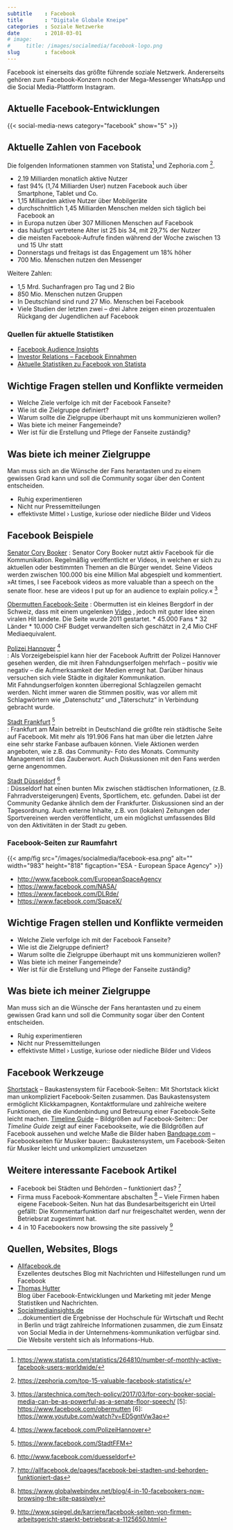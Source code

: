 ```yaml
---
subtitle    : Facebook
title       : "Digitale Globale Kneipe"
categories  : Soziale Netzwerke
date        : 2018-03-01
# image:
#     title: /images/socialmedia/facebook-logo.png
slug        : facebook
---
```

Facebook ist einerseits das größte führende soziale Netzwerk.
Andererseits gehören zum Facebook-Konzern noch der Mega-Messenger
WhatsApp und die Social Media-Plattform Instagram.
<!-- readmore -->

## Aktuelle Facebook-Entwicklungen

{{< social-media-news category="facebook" show="5" >}}

## Aktuelle Zahlen von Facebook

Die folgenden Informationen stammen von Statista[^1] und Zephoria.com
[^2].

* 2.19 Milliarden monatlich aktive Nutzer
* fast 94% (1,74 Milliarden User) nutzen Facebook auch über
    Smartphone, Tablet und Co.
* 1,15 Milliarden aktive Nutzer über Mobilgeräte
* durchschnittlich 1,45 Milliarden Menschen melden sich täglich bei
    Facebook an
* in Europa nutzen über 307 Millionen Menschen auf Facebook
* das häufigst vertretene Alter ist 25 bis 34, mit 29,7% der Nutzer
* die meisten Facebook-Aufrufe finden während der Woche zwischen 13
    und 15 Uhr statt
* Donnerstags und freitags ist das Engagement um 18% höher
* 700 Mio. Menschen nutzen den Messenger

Weitere Zahlen:

* 1,5 Mrd. Suchanfragen pro Tag und 2 Bio
* 850 Mio. Menschen nutzen Gruppen
* In Deutschland sind rund 27 Mio. Menschen bei Facebook
* Viele Studien der letzten zwei – drei Jahre zeigen einen
    prozentualen Rückgang der Jugendlichen auf Facebook

### Quellen für aktuelle Statistiken

* [Facebook Audience
    Insights](https://www.facebook.com/ads/audience_insights/)
* [Investor Relations – Facebook Einnahmen](http://investor.fb.com/)
* [Aktuelle Statistiken zu Facebook von
    Statista](http://de.statista.com/themen/138/facebook/)

## Wichtige Fragen stellen und Konflikte vermeiden

* Welche Ziele verfolge ich mit der Facebook Fanseite?
* Wie ist die Zielgruppe definiert?
* Warum sollte die Zielgruppe überhaupt mit uns kommunizieren wollen?
* Was biete ich meiner Fangemeinde?
* Wer ist für die Erstellung und Pflege der Fanseite zuständig?

## Was biete ich meiner Zielgruppe

Man muss sich an die Wünsche der Fans herantasten und zu einem gewissen
Grad kann und soll die Community sogar über den Content entscheiden.

* Ruhig experimentieren
* Nicht nur Pressemitteilungen
* effektivste Mittel › Lustige, kuriose oder niedliche Bilder und
    Videos

## Facebook Beispiele

[Senator Cory Booker](https://www.facebook.com/corybooker)
:   Senator Cory Booker nutzt aktiv Facebook für die Kommunikation.
    Regelmäßig veröffentlicht er Videos, in welchen er sich zu aktuellen
    oder bestimmten Themen an die Bürger wendet. Seine Videos werden
    zwischen 100.000 bis eine Million Mal abgespielt und kommentiert.
    »At times, I see Facebook videos as more valuable than a speech on
    the senate floor. hese are videos I put up for an audience to
    explain policy.« [^4]

[Obermutten Facebook-Seite](https://www.facebook.com/obermutten)
:   Obermutten ist ein kleines Bergdorf in der Schweiz, dass mit einem
    ungelenken [Video](https://www.youtube.com/watch?v=ED5gntVw3ao)
    , jedoch mit guter Idee einen viralen Hit landete. Die Seite
    wurde 2011 gestartet.
    * 45.000 Fans
    * 32 Länder
    * 10.000 CHF Budget verwandelten sich geschätzt in 2,4 Mio CHF
        Mediaequivalent.

[Polizei Hannover](https://www.facebook.com/PolizeiHannover) [^7]  
:   Als Vorzeigebeispiel kann hier der Facebook Auftritt der Polizei
    Hannover gesehen werden, die mit ihren Fahndungserfolgen mehrfach –
    positiv wie negativ – die Aufmerksamkeit der Medien erregt hat.
    Darüber hinaus versuchen sich viele Städte in digitaler
    Kommunikation.  
    Mit Fahndungserfolgen konnten überregional Schlagzeilen gemacht
    werden. Nicht immer waren die Stimmen positiv, was vor allem mit
    Schlagwörtern wie „Datenschutz“ und „Täterschutz“ in Verbindung
    gebracht wurde.

[Stadt Frankfurt](https://www.facebook.com/StadtFFM) [^8]  
:   Frankfurt am Main betreibt in Deutschland die größte rein städtische
    Seite auf Facebook. Mit mehr als 191.906 Fans hat man über die
    letzten Jahre eine sehr starke Fanbase aufbauen können. Viele
    Aktionen werden angeboten, wie z.B. das Community- Foto des Monats.
    Community Management ist das Zauberwort. Auch Diskussionen mit den
    Fans werden gerne angenommen.

[Stadt Düsseldorf](http://www.facebook.com/duesseldorf) [^9]  
:   Düsseldorf hat einen bunten Mix zwischen städtischen Informationen,
    (z.B. Fahrradversteigerungen) Events, Sportlichem, etc. gefunden.
    Dabei ist der Community Gedanke ähnlich dem der Frankfurter.
    Diskussionen sind an der Tagesordnung. Auch externe Inhalte, z.B.
    von (lokalen) Zeitungen oder Sportvereinen werden veröffentlicht, um
    ein möglichst umfassendes Bild von den Aktivitäten in der Stadt zu
    geben.

### Facebook-Seiten zur Raumfahrt

{{< amp/fig src="/images/socialmedia/facebook-esa.png" alt="" width="983" height="818" figcaption="ESA - European Space Agency" >}}

* <http://www.facebook.com/EuropeanSpaceAgency>
* <https://www.facebook.com/NASA/>
* <https://www.facebook.com/DLRde/>
* <https://www.facebook.com/SpaceX/>

## Wichtige Fragen stellen und Konflikte vermeiden

* Welche Ziele verfolge ich mit der Facebook Fanseite?
* Wie ist die Zielgruppe definiert?
* Warum sollte die Zielgruppe überhaupt mit uns kommunizieren wollen?
* Was biete ich meiner Fangemeinde?
* Wer ist für die Erstellung und Pflege der Fanseite zuständig?

## Was biete ich meiner Zielgruppe

Man muss sich an die Wünsche der Fans herantasten und zu einem gewissen
Grad kann und soll die Community sogar über den Content entscheiden.

* Ruhig experimentieren
* Nicht nur Pressemitteilungen
* effektivste Mittel › Lustige, kuriose oder niedliche Bilder und
    Videos

## Facebook Werkzeuge

[Shortstack](http://www.shortstack.com/) – Baukastensystem für
Facebook-Seiten:: Mit Shortstack klickt man unkompliziert
Facebook-Seiten zusammen. Das Baukastensystem ermöglicht Klickkampagnen,
Kontaktformulare und zahlreiche weitere Funktionen, die die
Kundenbindung und Betreuung einer Facebook-Seite leicht machen.
[Timeline Guide](https://www.facebook.com/TimelineguidebyTO) –
Bildgrößen auf Facebook-Seiten:: Der *Timeline Guide* zeigt auf einer
Facebookseite, wie die Bildgrößen auf Facebook aussehen und welche Maße
die Bilder haben [Bandpage.com](https://www.bandpage.com/) –
Facebookseiten für Musiker bauen:: Baukastensystem, um Facebook-Seiten
für Musiker leicht und unkompliziert umzusetzen

## Weitere interessante Facebook Artikel

* Facebook bei Städten und Behörden – funktioniert das? [^10]
* Firma muss Facebook-Kommentare abschalten [^11] – Viele Firmen
    haben eigene Facebook-Seiten. Nun hat das Bundesarbeitsgericht ein
    Urteil gefällt: Die Kommentarfunktion darf nur freigeschaltet
    werden, wenn der Betriebsrat zugestimmt hat.
* 4 in 10 Facebookers now browsing the site passively [^12]

## Quellen, Websites, Blogs

* [Allfacebook.de](http://allfacebook.de/)  
    Exzellentes deutsches Blog mit Nachrichten und Hilfestellungen rund
    um Facebook
* [Thomas Hutter](http://www.thomashutter.com/?s=facebook)  
    Blog über Facebook-Entwicklungen und Marketing mit jeder Menge
    Statistiken und Nachrichten.
* [Socialmediainsights.de](http://socialmediainsights.de/)  
    …dokumentiert die Ergebnisse der Hochschule für Wirtschaft und Recht
    in Berlin und trägt zahlreiche Informationen zusammen, die zum
    Einsatz von Social Media in der Unternehmens-kommunikation verfügbar
    sind. Die Website versteht sich als
    Informations-Hub.

[^1]: <https://www.statista.com/statistics/264810/number-of-monthly-active-facebook-users-worldwide/>
[^2]: <https://zephoria.com/top-15-valuable-facebook-statistics/>
[^4]: <https://arstechnica.com/tech-policy/2017/03/for-cory-booker-social-media-can-be-as-powerful-as-a-senate-floor-speech/>
[5]: <https://www.facebook.com/obermutten>
[6]: <https://www.youtube.com/watch?v=ED5gntVw3ao>
[^7]: <https://www.facebook.com/PolizeiHannover>
[^8]: <https://www.facebook.com/StadtFFM>
[^9]: <http://www.facebook.com/duesseldorf>
[^10]: <http://allfacebook.de/pages/facebook-bei-stadten-und-behorden-funktioniert-das>
[^11]: <https://www.globalwebindex.net/blog/4-in-10-facebookers-now-browsing-the-site-passively>
[^12]: <http://www.spiegel.de/karriere/facebook-seiten-von-firmen-arbeitsgericht-staerkt-betriebsrat-a-1125650.html>
